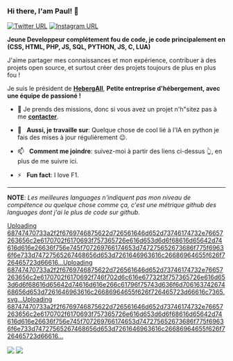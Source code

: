 ### Hi there, I'am Paul! 👋
[![Twitter URL](https://img.shields.io/static/v1?color=red&label=Twitter%20&logo=twitter&logoColor=white&style=for-the-badge&message=Follow)](https://twitter.com/Mr_Paulon)
[![Instagram URL](https://img.shields.io/static/v1?color=red&label=Instagram&logo=Instagram&logoColor=white&style=for-the-badge&message=follow)](https://www.instagram.com/m.m.taman)

**Jeune Developpeur complétement fou de code, je code principalement en (CSS, HTML, PHP, JS, SQL, PYTHON, JS, C, LUA)**

J'aime partager mes connaissances et mon expérience, contribuer à des projets open source, et surtout créer des projets toujours de plus en plus fou !

Je suis le président de [**HebergAll**](https://pandoralife.fr), **Petite entreprise d'hébergement, avec une équipe de passioné !**

- 🤔  Je prends des missions, donc si vous avez un projet n'h"sitez pas à me [**contacter**](https://discord.gg/9GbuQhqWD9).

- 🔭 &nbsp; **Aussi, je travaille sur**: Quelque chose de cool lié à l'IA en python je fais des mises à jour régulièrement 😉.

- 📫 &nbsp; **Comment me joindre**: suivez-moi à partir des liens ci-dessus 👆, en plus de me suivre ici.

- ⚡ &nbsp; **Fun fact**: I love F1.

<hr/>

**NOTE**: *Les meilleures languages n'indiquent pas mon niveau de compétence ou quelque chose comme ça, c'est une métrique github des languages dont j'ai le plus de code sur github.*

<a href="https://github.com/mohamed-taman/">[Uploading 68747470733a2f2f6769746875622d726561646d652d73746174732e76657263656c2e6170702f6170693f757365726e616d653d6d6f68616d65642d74616d616e26636f756e745f707269766174653d747275652673686f775f69636f6e733d74727565267468656d653d7261646963616c26686964655f626f726465723d66616…]()[Uploading 68747470733a2f2f6769746875622d726561646d652d73746174732e76657263656c2e6170702f6170692f746f702d6c616e67732f3f757365726e616d653d6d6f68616d65642d74616d616e266c61796f75743d636f6d70616374267468656d653d7261646963616c26686964655f626f726465723d66616c7365.svg…]()[Uploading 68747470733a2f2f6769746875622d726561646d652d73746174732e76657263656c2e6170702f6170693f757365726e616d653d6d6f68616d65642d74616d616e26636f756e745f707269766174653d747275652673686f775f69636f6e733d74727565267468656d653d7261646963616c26686964655f626f726465723d66616…]()



  <img align="center" src="https://github-readme-stats.vercel.app/api?username=mrpaulon&count_private=true&show_icons=true&theme=radical&hide_border=false" />
</a> 
<a href="https://github.com/mohamed-taman/">
  <img align="center" src="https://github-readme-stats.vercel.app/api/top-langs/?username=mrpaulon&layout=compact&theme=radical&hide_border=false" />
</a>
  
<!--
**mrpaulon/mrpaulon** is a ✨ _special_ ✨ repository because its `README.md` (this file) appears on your GitHub profile.

Here are some ideas to get you started:

- 🔭 I’m currently working on ...
- 🌱 I’m currently learning ...
- 👯 I’m looking to collaborate on ...
- 🤔 I’m looking for help with ...
- 💬 Ask me about ...
- 📫 How to reach me: ...
- 😄 Pronouns: ...
- ⚡ Fun fact: ...
-->
